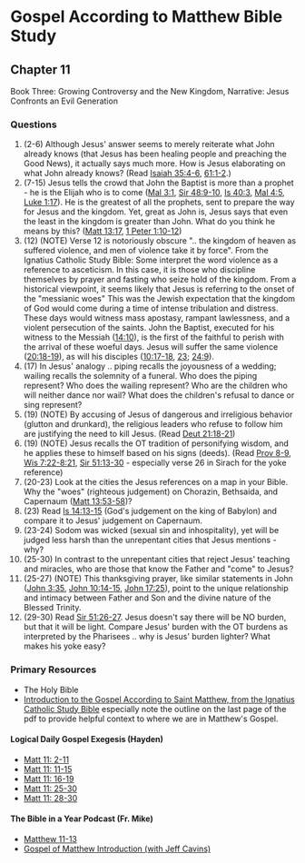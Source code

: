 # Gospel According to Matthew Bible Study

## Chapter 11

Book Three: Growing Controversy and the New Kingdom, Narrative: Jesus Confronts an Evil Generation

### Questions

1. (2-6) Although Jesus' answer seems to merely reiterate what John already knows (that Jesus has been healing people and preaching the Good News), it actually says much more. How is Jesus elaborating on what John already knows? (Read [Isaiah 35:4-6](https://www.biblegateway.com/passage/?search=Isaiah%2035%3A4-6&version=RSVCE), [61:1-2](https://www.biblegateway.com/passage/?search=Isaiah%2061%3A1-2&version=RSVCE).)
1. (7-15) Jesus tells the crowd that John the Baptist is more than a prophet - he is the Elijah who is to come ([Mal 3:1](https://www.biblegateway.com/passage/?search=MaL%203%3A1&version=RSVCE), [Sir 48:9-10](https://www.biblegateway.com/passage/?search=Sir%2048%3A9-10&version=RSVCE), [Is 40:3](https://www.biblegateway.com/passage/?search=Is%2040%3A3&version=RSVCE), [Mal 4:5](https://www.biblegateway.com/passage/?search=Mal%204%3A5&version=RSVCE), [Luke 1:17](https://www.biblegateway.com/passage/?search=Luke%201%3A17&version=RSVCE)). He is the greatest of all the prophets, sent to prepare the way for Jesus and the kingdom. Yet, great as John is, Jesus says that even the least in the kingdom is greater than John. What do you think he means by this? ([Matt 13:17](https://www.biblegateway.com/passage/?search=Matt%2013%3A17&version=RSVCE), [1 Peter 1:10-12](https://www.biblegateway.com/passage/?search=1%20Peter%201%3A10-12&version=RSVCE))
1. (12) (NOTE) Verse 12 is notoriously obscure ".. the kingdom of heaven as suffered violence, and men of violence take it by force". From the Ignatius Catholic Study Bible: Some interpret the word violence as a reference to asceticism. In this case, it is those who discipline themselves by prayer and fasting who seize hold of the kingdom. From a historical viewpoint, it seems likely that Jesus is referring to the onset of the "messianic woes" This was the Jewish expectation that the kingdom of God would come during a time of intense tribulation and distress. These days would witness mass apostasy, rampant lawlessness, and a violent persecution of the saints. John the Baptist, executed for his witness to the Messiah ([14:10](https://www.biblegateway.com/passage/?search=Matt%2014%3A10&version=RSVCE)), is the first of the faithful to perish with the arrival of these woeful days. Jesus will suffer the same violence ([20:18-19](https://www.biblegateway.com/passage/?search=Matt%2020%3A18-19&version=RSVCE)), as will his disciples ([10:17-18](https://www.biblegateway.com/passage/?search=Matt%2010%3A17-18&version=RSVCE), [23](https://www.biblegateway.com/passage/?search=Matt%2010%3A23&version=RSVCE); [24:9](https://www.biblegateway.com/passage/?search=Matt%2024%3A9&version=RSVCE)).
1. (17) In Jesus' analogy .. piping recalls the joyousness of a wedding; wailing recalls the solemnity of a funeral. Who does the piping represent? Who does the wailing represent? Who are the children who will neither dance nor wail? What does the children's refusal to dance or sing represent?
1. (19) (NOTE) By accusing of Jesus of dangerous and irreligious behavior  (glutton and drunkard), the religious leaders who refuse to follow him are justifying the need to kill Jesus. (Read [Deut 21:18-21](https://www.biblegateway.com/passage/?search=Deut%2021%3A18-21&version=RSVCE))
1. (19) (NOTE) Jesus recalls the OT tradition of personifying wisdom, and he applies these to himself based on his signs (deeds). (Read [Prov 8-9](https://www.biblegateway.com/passage/?search=Prov%208-9&version=RSVCE), [Wis 7:22-8:21](https://www.biblegateway.com/passage/?search=Wis%207%3A22-8%3A21&version=RSVCE), [Sir 51:13-30](https://www.biblegateway.com/passage/?search=Sir%2051%3A13-30&version=RSVCE) - especially verse 26 in Sirach for the yoke reference)
1. (20-23) Look at the cities the Jesus references on a map in your Bible. Why the "woes" (righteous judgement) on Chorazin, Bethsaida, and Capernaum ([Matt 13:53-58](https://www.biblegateway.com/passage/?search=Matt%2013%3A53-58&version=RSVCE))? 
1. (23) Read [Is 14:13-15](https://www.biblegateway.com/passage/?search=Is%2014%3A13-15&version=RSVCE) (God's judgement on the king of Babylon) and compare it to Jesus' judgement on Capernaum.
1. (23-24) Sodom was wicked (sexual sin and inhospitality), yet will be judged less harsh than the unrepentant cities that Jesus mentions - why?
1. (25-30) In contrast to the unrepentant cities that reject Jesus' teaching and miracles, who are those that know the Father and "come" to Jesus?
1. (25-27) (NOTE) This thanksgiving prayer, like similar statements in John ([John 3:35](https://www.biblegateway.com/passage/?search=John%203%3A35&version=RSVCE), [John 10:14-15](https://www.biblegateway.com/passage/?search=John%2010%3A14-15&version=RSVCE), [John 17:25](https://www.biblegateway.com/passage/?search=John%2017%3A25&version=RSVCE)), point to the unique relationship and intimacy between Father and Son and the divine nature of the Blessed Trinity.
1. (29-30) Read [Sir 51:26-27](https://www.biblegateway.com/passage/?search=Sir%2051%3A26-27&version=RSVCE). Jesus doesn't say there will be NO burden, but that it will be light. Compare Jesus' burden with the OT burdens as interpreted by the Pharisees .. why is Jesus' burden lighter? What makes his yoke easy?

### Primary Resources

* The Holy Bible
* [Introduction to the Gospel According to Saint Matthew, from the Ignatius Catholic Study Bible](https://drive.google.com/file/d/1IbrAF5TRJj90vyF3-0E3qVN-1Fx6pDYB/view?usp=drive_link)
  especially note the outline on the last page of the pdf to provide helpful context to where we are in Matthew's
  Gospel.

#### Logical Daily Gospel Exegesis (Hayden)

* [Matt 11: 2-11](https://open.spotify.com/episode/4iA104tGSN4JuNygFy6mEd)
* [Matt 11: 11-15](https://open.spotify.com/episode/30Zf3X3TasPsoZS4zY11eu)
* [Matt 11: 16-19](https://open.spotify.com/episode/60XUshlQVFiUsGjNJAmTTp)
* [Matt 11: 25-30](https://open.spotify.com/episode/6ZMLXLszhLU8yDGmseIyak)
* [Matt 11: 28-30](https://open.spotify.com/episode/4pGikmEUQhYvFGZOQiJQnU)

#### The Bible in a Year Podcast (Fr. Mike)

* [Matthew 11-13](https://open.spotify.com/episode/4i0JB2ywusBP45hOyf2Ovx)
* [Gospel of Matthew Introduction (with Jeff Cavins)](https://open.spotify.com/episode/4oKy0KCxtQWmdO6THASsGC)


